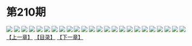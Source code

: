 # 第210期
![](https://mao.mhtupian.com/uploads/img/7563/160898/001.jpg)
![](https://mao.mhtupian.com/uploads/img/7563/160898/002.jpg)
![](https://mao.mhtupian.com/uploads/img/7563/160898/003.jpg)
![](https://mao.mhtupian.com/uploads/img/7563/160898/004.jpg)
![](https://mao.mhtupian.com/uploads/img/7563/160898/005.jpg)
![](https://mao.mhtupian.com/uploads/img/7563/160898/006.jpg)
![](https://mao.mhtupian.com/uploads/img/7563/160898/007.jpg)
![](https://mao.mhtupian.com/uploads/img/7563/160898/008.jpg)
![](https://mao.mhtupian.com/uploads/img/7563/160898/009.jpg)
![](https://mao.mhtupian.com/uploads/img/7563/160898/010.jpg)
![](https://mao.mhtupian.com/uploads/img/7563/160898/011.jpg)
![](https://mao.mhtupian.com/uploads/img/7563/160898/012.jpg)
![](https://mao.mhtupian.com/uploads/img/7563/160898/013.jpg)
![](https://mao.mhtupian.com/uploads/img/7563/160898/014.jpg)
![](https://mao.mhtupian.com/uploads/img/7563/160898/015.jpg)
![](https://mao.mhtupian.com/uploads/img/7563/160898/016.jpg)
![](https://mao.mhtupian.com/uploads/img/7563/160898/017.jpg)
![](https://mao.mhtupian.com/uploads/img/7563/160898/018.jpg)
![](https://mao.mhtupian.com/uploads/img/7563/160898/019.jpg)
![](https://mao.mhtupian.com/uploads/img/7563/160898/020.jpg)
![](https://mao.mhtupian.com/uploads/img/7563/160898/021.jpg)
![](https://mao.mhtupian.com/uploads/img/7563/160898/022.jpg)
![](https://mao.mhtupian.com/uploads/img/7563/160898/023.jpg)
![](https://mao.mhtupian.com/uploads/img/7563/160898/024.jpg)
[【上一章】](./72.md)
[【目录】](./READMD.md)
[【下一章】](./74.md)
